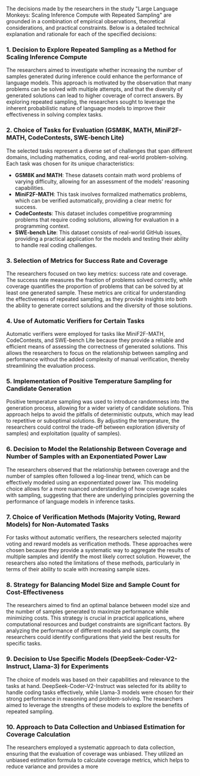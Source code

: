 The decisions made by the researchers in the study "Large Language Monkeys: Scaling Inference Compute with Repeated Sampling" are grounded in a combination of empirical observations, theoretical considerations, and practical constraints. Below is a detailed technical explanation and rationale for each of the specified decisions:

### 1. Decision to Explore Repeated Sampling as a Method for Scaling Inference Compute
The researchers aimed to investigate whether increasing the number of samples generated during inference could enhance the performance of language models. This approach is motivated by the observation that many problems can be solved with multiple attempts, and that the diversity of generated solutions can lead to higher coverage of correct answers. By exploring repeated sampling, the researchers sought to leverage the inherent probabilistic nature of language models to improve their effectiveness in solving complex tasks.

### 2. Choice of Tasks for Evaluation (GSM8K, MATH, MiniF2F-MATH, CodeContests, SWE-bench Lite)
The selected tasks represent a diverse set of challenges that span different domains, including mathematics, coding, and real-world problem-solving. Each task was chosen for its unique characteristics:
- **GSM8K and MATH**: These datasets contain math word problems of varying difficulty, allowing for an assessment of the models' reasoning capabilities.
- **MiniF2F-MATH**: This task involves formalized mathematics problems, which can be verified automatically, providing a clear metric for success.
- **CodeContests**: This dataset includes competitive programming problems that require coding solutions, allowing for evaluation in a programming context.
- **SWE-bench Lite**: This dataset consists of real-world GitHub issues, providing a practical application for the models and testing their ability to handle real coding challenges.

### 3. Selection of Metrics for Success Rate and Coverage
The researchers focused on two key metrics: success rate and coverage. The success rate measures the fraction of problems solved correctly, while coverage quantifies the proportion of problems that can be solved by at least one generated sample. These metrics are critical for understanding the effectiveness of repeated sampling, as they provide insights into both the ability to generate correct solutions and the diversity of those solutions.

### 4. Use of Automatic Verifiers for Certain Tasks
Automatic verifiers were employed for tasks like MiniF2F-MATH, CodeContests, and SWE-bench Lite because they provide a reliable and efficient means of assessing the correctness of generated solutions. This allows the researchers to focus on the relationship between sampling and performance without the added complexity of manual verification, thereby streamlining the evaluation process.

### 5. Implementation of Positive Temperature Sampling for Candidate Generation
Positive temperature sampling was used to introduce randomness into the generation process, allowing for a wider variety of candidate solutions. This approach helps to avoid the pitfalls of deterministic outputs, which may lead to repetitive or suboptimal solutions. By adjusting the temperature, the researchers could control the trade-off between exploration (diversity of samples) and exploitation (quality of samples).

### 6. Decision to Model the Relationship Between Coverage and Number of Samples with an Exponentiated Power Law
The researchers observed that the relationship between coverage and the number of samples often followed a log-linear trend, which can be effectively modeled using an exponentiated power law. This modeling choice allows for a more nuanced understanding of how coverage scales with sampling, suggesting that there are underlying principles governing the performance of language models in inference tasks.

### 7. Choice of Verification Methods (Majority Voting, Reward Models) for Non-Automated Tasks
For tasks without automatic verifiers, the researchers selected majority voting and reward models as verification methods. These approaches were chosen because they provide a systematic way to aggregate the results of multiple samples and identify the most likely correct solution. However, the researchers also noted the limitations of these methods, particularly in terms of their ability to scale with increasing sample sizes.

### 8. Strategy for Balancing Model Size and Sample Count for Cost-Effectiveness
The researchers aimed to find an optimal balance between model size and the number of samples generated to maximize performance while minimizing costs. This strategy is crucial in practical applications, where computational resources and budget constraints are significant factors. By analyzing the performance of different models and sample counts, the researchers could identify configurations that yield the best results for specific tasks.

### 9. Decision to Use Specific Models (DeepSeek-Coder-V2-Instruct, Llama-3) for Experiments
The choice of models was based on their capabilities and relevance to the tasks at hand. DeepSeek-Coder-V2-Instruct was selected for its ability to handle coding tasks effectively, while Llama-3 models were chosen for their strong performance in reasoning and problem-solving. The researchers aimed to leverage the strengths of these models to explore the benefits of repeated sampling.

### 10. Approach to Data Collection and Unbiased Estimation for Coverage Calculation
The researchers employed a systematic approach to data collection, ensuring that the evaluation of coverage was unbiased. They utilized an unbiased estimation formula to calculate coverage metrics, which helps to reduce variance and provides a more